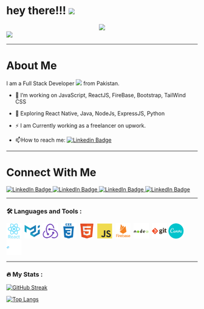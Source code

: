 <h1>
  hey there!!!
  <img src="https://media.giphy.com/media/hvRJCLFzcasrR4ia7z/giphy.gif" width="30px"/>
</h1>

<!--
**0vai5/0vai5** is a ✨ _special_ ✨ repository because its `README.md` (this file) appears on your GitHub profile.

Here are some ideas to get you started:

- 🔭 I’m currently working on ...
- 🌱 I’m currently learning ...
- 👯 I’m looking to collaborate on ...
- 🤔 I’m looking for help with ...
- 💬 Ask me about ...
- 📫 How to reach me: ...
- 😄 Pronouns: ...
- ⚡ Fun fact: ...
-->
<div id="header" align="center">
  <img src="https://media.giphy.com/media/L1R1tvI9svkIWwpVYr/giphy.gif" width="40%"/>
</div>

<img src="https://komarev.com/ghpvc/?username=0vai5">

---
<h1>
  About Me
</h1>
I am a Full Stack Developer <img src="https://media.giphy.com/media/WUlplcMpOCEmTGBtBW/giphy.gif" width="30"> from Pakistan.

- :telescope: I’m working on JavaScript, ReactJS, FireBase, Bootstrap, TailWind CSS

- :seedling: Exploring React Native, Java, NodeJs, ExpressJS, Python

- :zap: I am Currently working as a freelancer on upwork.

- :mailbox:How to reach me: [![Linkedin Badge](https://img.shields.io/badge/-0vai5-blue?style=flat&logo=Linkedin&logoColor=white)](https://www.linkedin.com/in/0vai5/)
---
 <h1>Connect With Me</h1>
<div id="badges">
  <a href="https://www.linkedin.com/in/0vai5/">
    <img src='https://blog.academyoflearning.com/wp-content/uploads/2017/09/linkedin-gif.gif'alt="LinkedIn Badge" width="50px" height/>
  </a>

  <a href="https://twitter.com/0vai5Raza">
    <img src='https://cdn.dribbble.com/users/427761/screenshots/2828446/twitter.gif' alt="LinkedIn Badge" width="50px" />
  </a>

   <a href="https://www.facebook.com/ovaisraza121/">
    <img src='https://th.bing.com/th/id/R.8967d993037b3608240346b4e46b86f9?rik=yVCPfI5GPslk0w&pid=ImgRaw&r=0' alt="LinkedIn Badge" width="50px" />
  </a>

  <a href="https://instagram.com/0vai5">
    <img src='https://th.bing.com/th/id/R.a4e805ad085c1b1da7665f92293d559d?rik=ROKzin2zWDTyvg&pid=ImgRaw&r=0' alt="LinkedIn Badge" width="50px" />
  </a>
</div>

---

### :hammer_and_wrench: Languages and Tools :

<div>
  <img src="https://github.com/devicons/devicon/blob/master/icons/react/react-original-wordmark.svg" title="React" alt="React" width="40" height="40"/>&nbsp;
  <img src="https://github.com/devicons/devicon/blob/master/icons/materialui/materialui-original.svg" title="Material UI" alt="Material UI" width="40" height="40"/>&nbsp;
  <img src="https://github.com/devicons/devicon/blob/master/icons/redux/redux-original.svg" title="Redux" alt="Redux " width="40" height="40"/>&nbsp;
  <img src="https://github.com/devicons/devicon/blob/master/icons/css3/css3-plain-wordmark.svg"  title="CSS3" alt="CSS" width="40" height="40"/>&nbsp;
  <img src="https://github.com/devicons/devicon/blob/master/icons/html5/html5-original.svg" title="HTML5" alt="HTML" width="40" height="40"/>&nbsp;
  <img src="https://github.com/devicons/devicon/blob/master/icons/javascript/javascript-original.svg" title="JavaScript" alt="JavaScript" width="40" height="40"/>&nbsp;
  <img src="https://github.com/devicons/devicon/blob/master/icons/firebase/firebase-plain-wordmark.svg" title="Firebase" alt="Firebase" width="40" height="40"/>&nbsp;
  <img src="https://github.com/devicons/devicon/blob/master/icons/nodejs/nodejs-original-wordmark.svg" title="NodeJS" alt="NodeJS" width="40" height="40"/>&nbsp;
  <img src="https://github.com/devicons/devicon/blob/master/icons/git/git-original-wordmark.svg" title="Git" alt="Git" width="40" height="40"/>
    <img src="https://github.com/devicons/devicon/blob/master/icons/canva/canva-original.svg" title="canva" alt="canva" width="40" height="40"/>&nbsp;
<img src="https://github.com/devicons/devicon/blob/master/icons/tailwindcss/tailwindcss-original-wordmark.svg" title="tailwind" alt="tailawind" width="40" height="40"/>&nbsp;

</div>

---

### :fire: My Stats :
[![GitHub Streak](http://github-readme-streak-stats.herokuapp.com?user=0vai5&theme=black-ice&hide_border=true)](https://git.io/streak-stats)

[![Top Langs](https://github-readme-stats.vercel.app/api/top-langs/?username=0vai5&theme=black)](https://github.com/anuraghazra/github-readme-stats)
